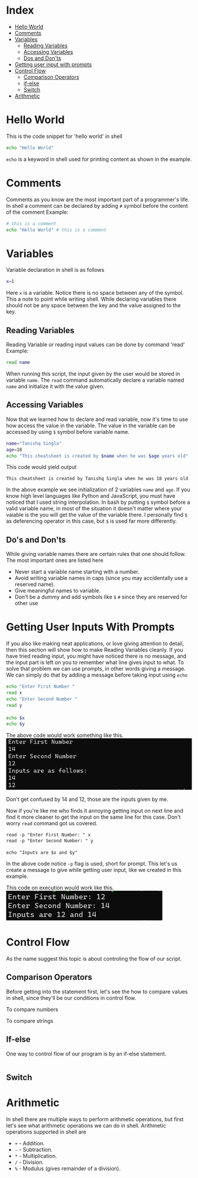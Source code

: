 ﻿# Index
- [Hello World](#Hello-World)
- [Comments](#Comments)
- [Variables](#Variables)
  - [Reading Variables](#Reading-Variables)
  - [Accessing Variables](#Accessing-Variables)
  - [Dos and Don'ts](#Do's-and-Dont's)
- [Getting user input with prompts](#Getting-User-Inputs-With-prompts)
- [Control Flow](#Control-Flow)
  - [Comparison Operators](#Comparison-Operators)
  - [if-else](#If-else)
  - [Switch](#Switch)
- [Arithmetic](#Arithmetic)
# Hello World
This is the code snippet for 'hello world' in shell

```bash
echo "Hello World"
```
`echo` is a keyword in shell used for printing content as shown in the example.

# Comments
Comments as you know are the most important part of a programmer's life.
In shell a comment can be declared by adding `#` symbol before the content of the comment
Example:
```bash
# this is a comment
echo "Hello World" # this is a comment
```


# Variables
Variable declaration in shell is as follows
```bash
x=1
```
Here `x` is a variable. Notice there is no space between any of the symbol.
This a note to point while writing shell. While declaring variables there should not be any space between the key and the value assigned to the key.

## Reading Variables
Reading Variable or reading input values can be done by command 'read'
Example:
```bash
read name
```
When running this script, the input given by the user would be stored in variable `name`. The `read` command automatically declare a variable named `name` and initialize it with the value given.

## Accessing Variables
Now that we learned how to declare and read variable, now it's time to use how access the value in the variable.
The value in the variable can be accessed by using `$` symbol before variable name.
```bash
name="Tanishq Singla"
age=18
echo "This cheatsheet is created by $name when he was $age years old"
```
This code would yield output
```
This cheatsheet is created by Tanishq Singla when he was 18 years old
```
In the above example we see initialization of 2 variables `name` and `age`.
If you know high level languages like Python and JavaScript, you must have noticed that I used string interpolation.
In bash by putting `$` symbol before a valid variable name, in most of the situation it doesn't matter where your vaiable is the you will get the value of the variable there.
I personally find `$` as deferencing operator in this case, but `$` is used far more differently.


## Do's and Don'ts
While giving variable names there are certain rules that one should follow.
The most important ones are listed here
- Never start a variable name starting with a number.
- Avoid writing variable names in caps (since you may accidentally use a reserved name).
- Give meaningful names to variable.
- Don't be a dummy and add symbols like `$` `#` since they are reserved for other use
# Getting User Inputs With Prompts
If you also like making neat applications, or love giving attention to detail, then this section will show how to make Reading Variables cleanly.
If you have tried reading input, you might have noticed there is no message, and the input part is left on you to remember what line gives input to what.
To solve that problem we can use prompts, in other words giving a message. We can simply do that by adding a message before taking input using `echo`
```bash
echo "Enter First Number "
read x
echo "Enter Second Number "
read y

echo $x
echo $y
```
The above code would work something like this.
![Screenshot 1](Images/scrsht1.png)

Don't get confused by 14 and 12, those are the inputs given by me.

Now if you're like me who finds it annoying getting input on next line and find it more cleaner to get the input on the same line for this case.
Don't worry `read` command got us covered.
```
read -p "Enter First Number: " x
read -p "Enter Second Number: " y

echo "Inputs are $x and $y"
```
In the above code notice `-p` flag is used, short for prompt. This let's us create a message to give while getting user input, like we created in this example.

This code on execution would work like this.
&nbsp;
![Screenshot 2](Images/scrsht2.png)

# Control Flow
As the name suggest this topic is about controling the flow of our script. 


## Comparison Operators
Before getting into the statement first, let's see the how to compare values in shell, since they'll be our conditions in control flow.

To compare numbers

To compare strings

## If-else
One way to control flow of our program is by an if-else statement. 
```bash
```

## Switch


# Arithmetic
In shell there are multiple ways to perform arithmetic operations, but first let's see what arithmetic operations we can do in shell.
Arithmetic operations supported in shell are
- `+` - Addition.
- `-` - Subtraction.
- `*` - Multiplication.
- `/` - Division.
- `%` - Modulus (gives remainder of a division).

